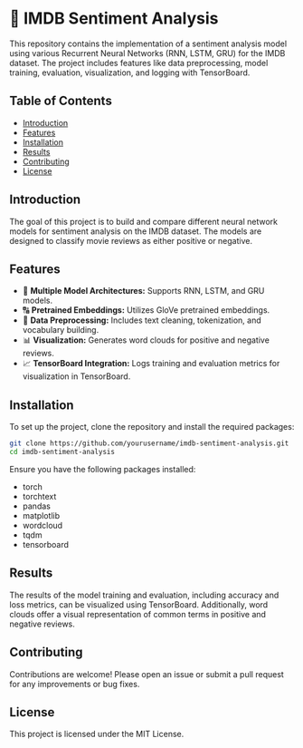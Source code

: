 # 🎥 IMDB Sentiment Analysis

This repository contains the implementation of a sentiment analysis model using various Recurrent Neural Networks (RNN, LSTM, GRU) for the IMDB dataset. The project includes features like data preprocessing, model training, evaluation, visualization, and logging with TensorBoard.

## Table of Contents
- [Introduction](#introduction)
- [Features](#features)
- [Installation](#installation)
- [Results](#results)
- [Contributing](#contributing)
- [License](#license)

## Introduction
The goal of this project is to build and compare different neural network models for sentiment analysis on the IMDB dataset. The models are designed to classify movie reviews as either positive or negative.

## Features
- 🧠 **Multiple Model Architectures:** Supports RNN, LSTM, and GRU models.
- 🔠 **Pretrained Embeddings:** Utilizes GloVe pretrained embeddings.
- 🧹 **Data Preprocessing:** Includes text cleaning, tokenization, and vocabulary building.
- 📊 **Visualization:** Generates word clouds for positive and negative reviews.
- 📈 **TensorBoard Integration:** Logs training and evaluation metrics for visualization in TensorBoard.

## Installation
To set up the project, clone the repository and install the required packages:

```bash
git clone https://github.com/yourusername/imdb-sentiment-analysis.git
cd imdb-sentiment-analysis
```

Ensure you have the following packages installed:

* torch
* torchtext
* pandas
* matplotlib
* wordcloud
* tqdm
* tensorboard

## Results
The results of the model training and evaluation, including accuracy and loss metrics, can be visualized using TensorBoard. Additionally, word clouds offer a visual representation of common terms in positive and negative reviews.

## Contributing
Contributions are welcome! Please open an issue or submit a pull request for any improvements or bug fixes.

## License
This project is licensed under the MIT License.


